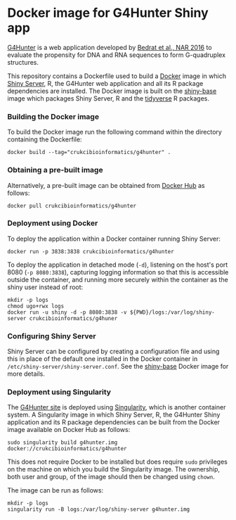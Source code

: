 Docker image for G4Hunter Shiny app
===================================

[G4Hunter](http://bioinformatics.cruk.cam.ac.uk/G4Hunter) is a web application developed by
[Bedrat et al., NAR 2016](https://academic.oup.com/nar/article-lookup/doi/10.1093/nar/gkw006)
to evaluate the propensity for DNA and RNA sequences to form G-quadruplex structures.

This repository contains a Dockerfile used to build a [Docker](https://www.docker.com) image in
which [Shiny Server](https://www.rstudio.com/products/shiny/shiny-server), R, the G4Hunter web
application and all its R package dependencies are installed. The Docker image is built on the
[shiny-base](https://github.com/crukci-bioinformatics/shiny-base/blob/master/README.md)
image which packages Shiny Server, R and the [tidyverse](https://www.tidyverse.org)
R packages.


### Building the Docker image

To build the Docker image run the following command within the directory containing
the Dockerfile:

```
docker build --tag="crukcibioinformatics/g4hunter" .
```


### Obtaining a pre-built image

Alternatively, a pre-built image can be obtained from
[Docker Hub](https://hub.docker.com/r/crukcibioinformatics/g4hunter)
as follows:

```
docker pull crukcibioinformatics/g4hunter
```


### Deployment using Docker

To deploy the application within a Docker container running Shiny Server:

```
docker run -p 3838:3838 crukcibioinformatics/g4hunter
```

To deploy the application in detached mode (`-d`), listening on the host's port
8080 (`-p 8080:3838`), capturing logging information so that this is accessible
outside the container, and running more securely within the container as the
shiny user instead of root:

```
mkdir -p logs
chmod ugo+rwx logs
docker run -u shiny -d -p 8080:3838 -v ${PWD}/logs:/var/log/shiny-server crukcibioinformatics/g4huner
```


### Configuring Shiny Server

Shiny Server can be configured by creating a configuration file and using this
in place of the default one installed in the Docker container in
`/etc/shiny-server/shiny-server.conf`. See the
[shiny-base](https://github.com/crukci-bioinformatics/shiny-base/blob/master/README.md)
Docker image for more details.


### Deployment using Singularity

The [G4Hunter site](http://bioinformatics.cruk.cam.ac.uk/G4Hunter) is deployed
using [Singularity](http://singularity.lbl.gov), which is another container
system. A Singularity image in which Shiny Server, R, the G4Hunter Shiny
application and its R package dependencies can be built from the Docker image
available on Docker Hub as follows:

```
sudo singularity build g4hunter.img docker://crukcibioinformatics/g4hunter
```

This does not require Docker to be installed but does require `sudo` privileges
on the machine on which you build the Singularity image. The ownership, both user
and group, of the image should then be changed using `chown`.

The image can be run as follows:

```
mkdir -p logs
singularity run -B logs:/var/log/shiny-server g4hunter.img
```

